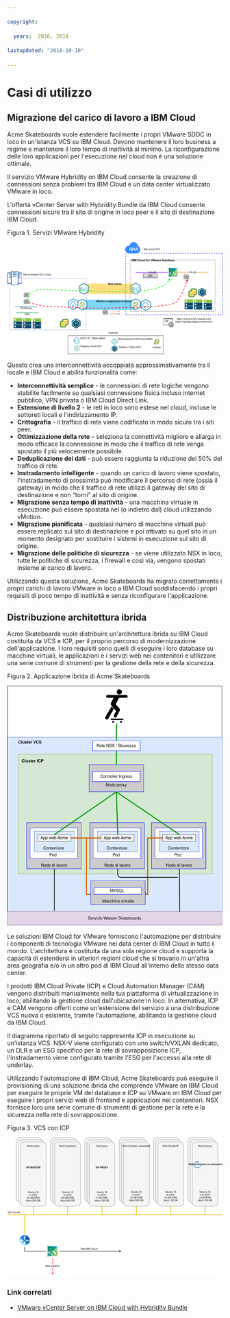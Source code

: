 ```yaml
---

copyright:

  years:  2016, 2018

lastupdated: "2018-10-10"

---
```


# Casi di utilizzo

## Migrazione del carico di lavoro a IBM Cloud
Acme Skateboards vuole estendere facilmente i propri VMware SDDC in loco in un'istanza VCS su IBM Cloud. Devono mantenere il loro business a regime e mantenere il loro tempo di inattività al minimo. La riconfigurazione delle loro applicazioni per l'esecuzione nel cloud non è una soluzione ottimale.

Il servizio VMware Hybridity on IBM Cloud consente la creazione di connessioni senza problemi tra IBM Cloud e un data center virtualizzato VMware in loco.

L'offerta vCenter Server with Hybridity Bundle da IBM Cloud consente connessioni sicure tra il sito di origine in loco peer e il sito di destinazione IBM Cloud.

Figura 1. Servizi VMware Hybridity

![Servizi di VMware Hybrid Cloud Extension](vcsicp-hcx.svg)

Questo crea una interconnettività accoppiata approssimativamente tra il locale e IBM Cloud e abilita funzionalità come:
- **Interconnettività semplice** - le connessioni di rete logiche vengono stabilite facilmente su qualsiasi connessione fisica incluso internet pubblico, VPN privata o IBM Cloud Direct Link.
- **Estensione di livello 2** - le reti in loco sono estese nel cloud, incluse le sottoreti locali e l'indirizzamento IP.
- **Crittografia** - il traffico di rete viene codificato in modo sicuro tra i siti peer.
- **Ottimizzazione della rete** – seleziona la connettività migliore e allarga in modo efficace la connessione in modo che il traffico di rete venga spostato il più velocemente possibile.
- **Deduplicazione dei dati** - può essere raggiunta la riduzione del 50% del traffico di rete.
- **Instradamento intelligente** - quando un carico di lavoro viene spostato, l'instradamento di prossimità può modificare il percorso di rete (ossia il gateway) in modo che il traffico di rete utilizzi il gateway del sito di destinazione e non “torni” al sito di origine.
- **Migrazione senza tempo di inattività** - una macchina virtuale in esecuzione può essere spostata nel (o indietro dal) cloud utilizzando vMotion.
- **Migrazione pianificata** - qualsiasi numero di macchine virtuali può essere replicato sul sito di destinazione e poi attivato su quel sito in un momento designato per sostituire i sistemi in esecuzione sul sito di origine.
- **Migrazione delle politiche di sicurezza** - se viene utilizzato NSX in loco, tutte le politiche di sicurezza, i firewall e così via, vengono spostati insieme al carico di lavoro.

Utilizzando questa soluzione, Acme Skateboards ha migrato correttamente i propri carichi di lavoro VMware in loco a IBM Cloud soddisfacendo i propri requisiti di poco tempo di inattività e senza riconfigurare l'applicazione.

## Distribuzione architettura ibrida

Acme Skateboards vuole distribuire un'architettura ibrida su IBM Cloud costituita da VCS e ICP, per il proprio percorso di modernizzazione dell'applicazione. I loro requisiti sono quelli di eseguire i loro database su macchine virtuali, le applicazioni e i servizi web nei contenitori e utilizzare una serie comune di strumenti per la gestione della rete e della sicurezza.

Figura 2. Applicazione ibrida di Acme Skateboards

![Applicazione ibrida di Acme Skateboards](vcsicp-acme-skateboards-app.svg)

Le soluzioni IBM Cloud for VMware forniscono l'automazione per distribuire i componenti di tecnologia VMware nei data center di IBM Cloud in tutto il mondo. L'architettura è costituita da una sola regione cloud e supporta la capacità di estendersi in ulteriori regioni cloud che si trovano in un'altra area geografia e/o in un altro pod di IBM Cloud all'interno dello stesso data center.

I prodotti IBM Cloud Private (ICP) e Cloud Automation Manager (CAM) vengono distribuiti manualmente nella tua piattaforma di virtualizzazione in loco, abilitando la gestione cloud dall'ubicazione in loco. In alternativa, ICP e CAM vengono offerti come un'estensione del servizio a una distribuzione VCS nuova o esistente, tramite l'automazione, abilitando la gestione cloud da IBM Cloud.

Il diagramma riportato di seguito rappresenta ICP in esecuzione su un'istanza VCS. NSX-V viene configurato con uno switch/VXLAN dedicato, un DLR e un ESG specifico per la rete di sovrapposizione ICP, l'instradamento viene configurato tramite l'ESG per l'accesso alla rete di underlay.

Utilizzando l'automazione di IBM Cloud, Acme Skateboards può eseguire il provisioning di una soluzione ibrida che comprende VMware on IBM Cloud per eseguire le proprie VM del database e ICP su VMware on IBM Cloud per eseguire i propri servizi web di frontend e applicazioni nei contenitori. NSX fornisce loro una serie comune di strumenti di gestione per la rete e la sicurezza nella rete di sovrapposizione.

Figura 3. VCS con ICP

![VCS con ICP](vcsicp-virtual-icp-deployment-vcs.svg)

### Link correlati

* [VMware vCenter Server on IBM Cloud with Hybridity Bundle](../vcs/vcs-hybridity-intro.html)
